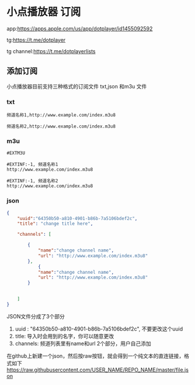 # 小点播放器 订阅
app:https://apps.apple.com/us/app/dotplayer/id1455092592

tg:https://t.me/dotplayer

tg channel:https://t.me/dotplayerlists

## 添加订阅
小点播放器目前支持三种格式的订阅文件 txt,json 和m3u 文件

### txt
```
频道名称1,http://www.example.com/index.m3u8

频道名称2,http://www.example.com/index.m3u8
```
### m3u
```
#EXTM3U

#EXTINF:-1, 频道名称1
http://www.example.com/index.m3u8

#EXTINF:-1, 频道名称2
http://www.example.com/index.m3u8
```
### json


```json
{
	"uuid":"64350b50-a810-4901-b86b-7a5106bdef2c",
	"title": "change title here",

	"channels": [		

		{
			"name":"change channel name",
			"url": "http://www.example.com/index.m3u8"
		},
    		{
			"name":"change channel name",
			"url": "http://www.example.com/index.m3u8"
		}

    
    ]
}
```
JSON文件分成了3个部分
1. uuid : "64350b50-a810-4901-b86b-7a5106bdef2c", 不要更改这个uuid
2. title: 导入时会用到的名字，你可以随意更改
3. channels: 频道列表里有name和url 2个部分，用户自己添加

在github上新建一个json，然后按raw按钮，就会得到一个纯文本的直连链接，格式如下
https://raw.githubusercontent.com/USER_NAME/REPO_NAME/master/file.json
